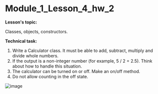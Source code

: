 # Module_1_Lesson_4_hw_2
**Lesson's topic:**

Classes, objects, constructors.

**Technical task:**

1. Write a Calculator class. It must be able to add, subtract, multiply and divide whole numbers.
2. If the output is a non-integer number (for example, 5 / 2 = 2.5). Think about how to handle this situation.
3. The calculator can be turned on or off. Make an on/off method.
4. Do not allow counting in the off state.

![image](https://github.com/vdcast/Module_1_Lesson_4_hw_2/assets/108469609/ab76d1ad-ffc1-44cd-abdd-c76077cbc4a1)
